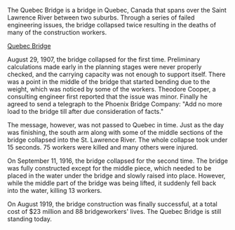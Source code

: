 The Quebec Bridge is a bridge in Quebec, Canada that spans over the Saint Lawrence River between two suburbs. Through a series of failed engineering issues, the bridge collapsed twice resulting in the deaths of many of the construction workers.

[Quebec Bridge](https://en.wikipedia.org/wiki/Quebec_Bridge)

August 29, 1907, the bridge collapsed for the first time. Preliminary calculations made early in the planning stages were never properly checked, and the carrying capacity was not enough to support itself. There was a point in the middle of the bridge that started bending due to the weight, which was noticed by some of the workers. Theodore Cooper, a consulting engineer first reported that the issue was minor. Finally he agreed to send a telegraph to the Phoenix Bridge Company: "Add no more load to the bridge till after due consideration of facts."

The message, however, was not passed to Quebec in time. Just as the day was finishing, the south arm along with some of the middle sections of the bridge collapsed into the St. Lawrence River. The whole collapse took under 15 seconds. 75 workers were killed and many others were injured.

On September 11, 1916, the bridge collapsed for the second time. The bridge was fully constructed except for the middle piece, which needed to be placed in the water under the bridge and slowly raised into place. However, while the middle part of the bridge was being lifted, it suddenly fell back into the water, killing 13 workers. 

On August 1919, the bridge construction was finally successful, at a total cost of $23 million and 88 bridgeworkers' lives. The Quebec Bridge is still standing today.
